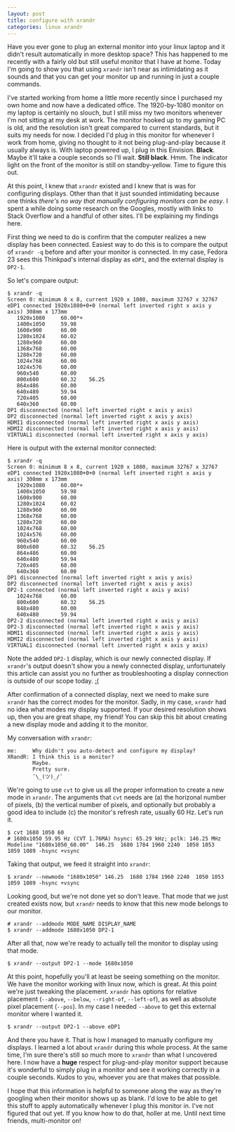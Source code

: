 ```yaml
---
layout: post
title: configure with xrandr
categories: linux xrandr
---
```

Have you ever gone to plug an external monitor into your linux laptop and it didn't result automatically in more desktop space?
This has happened to me recently with a fairly old but still useful monitor that I have at home.
Today I'm going to show you that using ``xrandr`` isn't near as intimidating as it sounds and that you can get your monitor up and running in just a couple commands.

I've started working from home a little more recently since I purchased my own home and now have a dedicated office.
The 1920-by-1080 monitor on my laptop is certainly no slouch, but I still miss my two monitors whenever I'm not sitting at my desk at work.
The monitor hooked up to my gaming PC is old, and the resolution isn't great compared to current standards, but it suits my needs for now.
I decided I'd plug in this monitor for whenever I work from home, giving no thought to it not being plug-and-play because it usually always is.
With laptop powered up, I plug in this Envision.
**Black**.
Maybe it'll take a couple seconds so I'll wait.
**Still black**.
Hmm.
The indicator light on the front of the monitor is still on standby-yellow.
Time to figure this out.

At this point, I knew that ``xrandr`` existed and I knew that is was for configuring displays.
Other than that it just sounded intimidating because one thinks _there's no way that manually configuring monitors can be easy_.
I spent a while doing some research on the Googles, mostly with links to Stack Overflow and a handful of other sites.
I'll be explaining my findings here.

First thing we need to do is confirm that the computer realizes a new display has been connected.
Easiest way to do this is to compare the output of ``xrandr -q`` before and after your monitor is connected.
In my case, Fedora 23 sees this Thinkpad's internal display as ``eDP1``, and the external display is ``DP2-1``.

So let's compare output:

```
$ xrandr -q
Screen 0: minimum 8 x 8, current 1920 x 1080, maximum 32767 x 32767
eDP1 connected 1920x1080+0+0 (normal left inverted right x axis y axis) 308mm x 173mm
   1920x1080     60.00*+
   1400x1050     59.98
   1600x900      60.00
   1280x1024     60.02
   1280x960      60.00
   1368x768      60.00
   1280x720      60.00
   1024x768      60.00
   1024x576      60.00
   960x540       60.00
   800x600       60.32    56.25
   864x486       60.00
   640x480       59.94
   720x405       60.00
   640x360       60.00
DP1 disconnected (normal left inverted right x axis y axis)
DP2 disconnected (normal left inverted right x axis y axis)
HDMI1 disconnected (normal left inverted right x axis y axis)
HDMI2 disconnected (normal left inverted right x axis y axis)
VIRTUAL1 disconnected (normal left inverted right x axis y axis)
```

Here is output with the external monitor connected:

```
$ xrandr -q
Screen 0: minimum 8 x 8, current 1920 x 1080, maximum 32767 x 32767
eDP1 connected 1920x1080+0+0 (normal left inverted right x axis y axis) 308mm x 173mm
   1920x1080     60.00*+
   1400x1050     59.98
   1600x900      60.00
   1280x1024     60.02
   1280x960      60.00
   1368x768      60.00
   1280x720      60.00
   1024x768      60.00
   1024x576      60.00
   960x540       60.00
   800x600       60.32    56.25
   864x486       60.00
   640x480       59.94
   720x405       60.00
   640x360       60.00
DP1 disconnected (normal left inverted right x axis y axis)
DP2 disconnected (normal left inverted right x axis y axis)
DP2-1 connected (normal left inverted right x axis y axis)
   1024x768      60.00
   800x600       60.32    56.25
   848x480       60.00
   640x480       59.94
DP2-2 disconnected (normal left inverted right x axis y axis)
DP2-3 disconnected (normal left inverted right x axis y axis)
HDMI1 disconnected (normal left inverted right x axis y axis)
HDMI2 disconnected (normal left inverted right x axis y axis)
VIRTUAL1 disconnected (normal left inverted right x axis y axis)
```

Note the added ``DP2-1`` display, which is our newly connected display.
If ``xrandr``'s output doesn't show you a newly connected display, unfortunately this article can assist you no further as troubleshooting a display connection is outside of our scope today.
[:(](http://www.nooooooooooooooo.com/)

After confirmation of a connected display, next we need to make sure ``xrandr`` has the correct modes for the monitor.
Sadly, in my case, ``xrandr`` had no idea what modes my display supported.
If your desired resolution shows up, then you are great shape, my friend!
You can skip this bit about creating a new display mode and adding it to the monitor.


My conversation with `xrandr`:

```
me:     Why didn't you auto-detect and configure my display?
XRandR: I think this is a monitor?
        Maybe.
        Pretty sure.
        ¯\_(ツ)_/¯
```

We're going to use ``cvt`` to give us all the proper information to create a new mode in ``xrandr``.
The arguments that ``cvt`` needs are (a) the horizonal number of pixels, (b) the vertical number of pixels, and optionally but probably a good idea to include (c) the monitor's refresh rate, usually 60 Hz.
Let's run it.

```
$ cvt 1680 1050 60
# 1680x1050 59.95 Hz (CVT 1.76MA) hsync: 65.29 kHz; pclk: 146.25 MHz
Modeline "1680x1050_60.00"  146.25  1680 1784 1960 2240  1050 1053 1059 1089 -hsync +vsync
```

Taking that output, we feed it straight into ``xrandr``:

```
$ xrandr --newmode "1680x1050" 146.25  1680 1784 1960 2240  1050 1053 1059 1089 -hsync +vsync
```

Looking good, but we're not done yet so don't leave.
That mode that we just created exists now, but ``xrandr`` needs to know that this new mode belongs to our monitor.

```
# xrandr --addmode MODE_NAME DISPLAY_NAME
$ xrandr --addmode 1680x1050 DP2-1
```

After all that, now we're ready to actually tell the monitor to display using that mode.

```
$ xrandr --output DP2-1 --mode 1680x1050
```

At this point, hopefully you'll at least be seeing something on the monitor.
We have the monitor working with linux now, which is great.
At this point we're just tweaking the placement.
``xrandr`` has options for relative placement (``--above``, ``--below``, ``--right-of``, ``--left-of``), as well as absolute pixel placement (``--pos``).
In my case I needed ``--above`` to get this external monitor where I wanted it.

```
$ xrandr --output DP2-1 --above eDP1
```

And there you have it.
That is how I managed to manually configure my displays.
I learned a lot about ``xrandr`` during this whole process.
At the same time, I'm sure there's still so much more to ``xrandr`` than what I uncovered here.
I now have a **huge** respect for plug-and-play monitor support because it's wonderful to simply plug in a monitor and see it working correctly in a couple seconds.
Kudos to you, whoever you are that makes that possible.

I hope that this information is helpful to someone along the way as they're googling when their monitor shows up as blank.
I'd love to be able to get this stuff to apply automatically whenever I plug this monitor in.
I've not figured that out yet.
If you know how to do that, holler at me.
Until next time friends, multi-monitor on!

